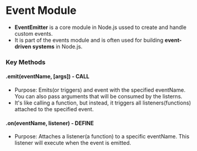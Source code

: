 # Event Module

- **EventEmitter** is a core module in Node.js ussed to create and handle custom events.
- It is part of the events module and is often used for building **event-driven systems** in Node.js.

### Key Methods
#### .emit(eventName, [args]) - CALL
- Purpose: Emits(or triggers) and event with the specified eventName. You can also pass arguments that will be consumed by the listerns.
- It's like calling a function, but instead, it triggers all listeners(functions) attached to the specified event.

#### .on(eventName, listener) - DEFINE
- Purpose: Attaches a listener(a function) to a specific eventName. This listener will execute when the event is emitted.